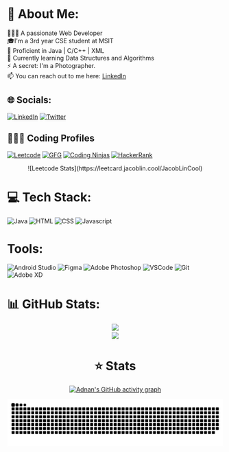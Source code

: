  <p>
   <!--img src="https://user-images.githubusercontent.com/62587060/155869994-699a077f-fffc-4ffd-816d-fd7cab5ed512.png"/-->
<!--     <img src="https://user-images.githubusercontent.com/62587060/182472944-2991c181-5275-469d-a34e-304171682ec4.gif"/> -->
 </p>

# 💫 About Me:
👨🏽‍💻 A passionate Web Developer<br> 🎓I'm a 3rd year CSE student at MSIT<br>🏹 Proficient in Java | C/C++ | XML<br>🌱 Currently learning Data Structures and Algorithms<br>⚡ A secret: I'm a Photographer.<br>📫 You can reach out to me here: [LinkedIn](https://www.linkedin.com/in/adnan-sameer-199ba1223/)<br>


## 🌐 Socials:
[![LinkedIn](https://img.shields.io/badge/LinkedIn-0077B5?style=for-the-badge&logo=linkedin&logoColor=white)](https://www.linkedin.com/in/adnan-sameer-199ba1223/)
[![Twitter](https://img.shields.io/badge/Twitter-1DA1F2?style=for-the-badge&logo=twitter&logoColor=white)](https://twitter.com/adnan_sam_) 

## 👨🏻‍💻 Coding Profiles
[![Leetcode](https://img.shields.io/badge/-LeetCode-FFA116?style=for-the-badge&logo=LeetCode&logoColor=black)](https://leetcode.com/adnan_sam_/)
[![GFG](https://img.shields.io/badge/-Geeks%20For%20Geeks-308D46?style=for-the-badge&logo=GeeksForGeeks&logoColor=white)](https://auth.geeksforgeeks.org/user/adnanscse2020/practice)
[![Coding Ninjas](https://img.shields.io/badge/-Coding%20Ninjas-f96b24?style=for-the-badge&logo=CodingNinjas&logoColor=white)](https://www.codingninjas.com/codestudio/profile/a835caf6-3900-4dc0-8cc7-519c8e258d9f)
[![HackerRank](https://img.shields.io/badge/-Hackerrank-2EC866?style=for-the-badge&logo=HackerRank&logoColor=white)](https://www.hackerrank.com/adnansameer400)

<div align="center" width=100%>
 ![Leetcode Stats](https://leetcard.jacoblin.cool/JacobLinCool)
</div>


# 💻 Tech Stack:
![Java](https://img.shields.io/badge/java-%23ED8B00.svg?style=for-the-badge&logo=java&logoColor=white) ![HTML](https://img.shields.io/badge/HTML5-E34F26?style=for-the-badge&logo=html5&logoColor=white) ![CSS](https://img.shields.io/badge/CSS3-1572B6?style=for-the-badge&logo=css3&logoColor=white) ![Javascript](https://img.shields.io/badge/JavaScript-323330?style=for-the-badge&logo=javascript&logoColor=F7DF1E)
<a href='https://github.com/adnan-sam' target="_blank"></a>

# Tools:
![Android Studio](https://img.shields.io/badge/Android_Studio-3DDC84?style=for-the-badge&logo=android-studio&logoColor=white) ![Figma](https://img.shields.io/badge/figma-%23F24E1E.svg?style=for-the-badge&logo=figma&logoColor=white) ![Adobe Photoshop](https://img.shields.io/badge/adobephotoshop-%2331A8FF.svg?style=for-the-badge&logo=adobephotoshop&logoColor=white) ![VSCode](https://img.shields.io/badge/VSCode-0078D4?style=for-the-badge&logo=visual%20studio%20code&logoColor=white) ![Git](https://img.shields.io/badge/GIT-E44C30?style=for-the-badge&logo=git&logoColor=white) ![Adobe XD](https://img.shields.io/badge/Adobe%20XD-470137?style=for-the-badge&logo=Adobe%20XD&logoColor=#FF61F6)

# 📊 GitHub Stats:
<div align="center" width=100%>

![](https://github-readme-stats.vercel.app/api?username=adnan-sam&theme=prussian&hide_border=true&include_all_commits=true&count_private=false)<br/>
![](https://github-readme-streak-stats.herokuapp.com/?user=adnan-sam&theme=prussian&hide_border=true)<br/>
<!-- username=adnan-sam&theme=prussian&hide_border=true&include_all_commits=true&count_private=false&layout=compact) -->

</div>

<!--## 🏆 GitHub Trophies

![](https://github-profile-trophy.vercel.app/?username=adnan-sam&theme=dracula&no-frame=true&no-bg=false&margin-w=4)-->
 <div align = "center">
 
<!-- **Visitors Count** 

![VisitorCount](https://profile-counter.glitch.me/{adnan-sam}/count.svg) </div> -->

# ⭐ Stats 
<div align="center">

[![Adnan's GitHub activity graph](https://activity-graph.herokuapp.com/graph?username=adnan-sam&theme=xcode)](https://github.com/adnan-sam) <br>

![GitHub Snake dark](https://raw.githubusercontent.com/Platane/snk/output/github-contribution-grid-snake.svg)
</div>

<!--
## Contribute ##
All the developed Apps/Products are completely Free to use. You can contribute if you want :) -->
